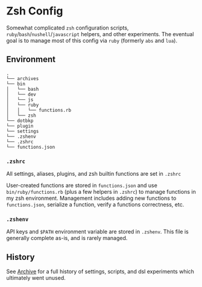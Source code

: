 # Zsh Config

Somewhat complicated `zsh` configuration scripts, `ruby`/`bash`/`nushell`/`javascript` helpers, and other experiments. The eventual goal is to manage most of this config via `ruby` (formerly `abs` and `lua`).

## Environment

```tree
.
└── archives
└── bin
│   └── bash
│   └── dev
│   └── js
│   └── ruby
│   │   └── functions.rb
│   └── zsh
└── dotbkp
└── plugin
└── settings
└── .zshenv
└── .zshrc
└── functions.json
```

### `.zshrc`

All settings, aliases, plugins, and zsh builtin functions are set in `.zshrc`

User-created functions are stored in `functions.json` and use `bin/ruby/functions.rb` (plus a few helpers in `.zshrc`) to manage functions in my zsh environment. Management includes adding new functions to `functions.json`, serialize a function, verify a functions correctness, etc.

### `.zshenv`

API keys and `$PATH` environment variable are stored in `.zshenv`. This file is generally complete as-is, and is rarely managed.

## History

See [Archive](/archive/) for a full history of settings, scripts, and dsl experiments which ultimately went unused.
